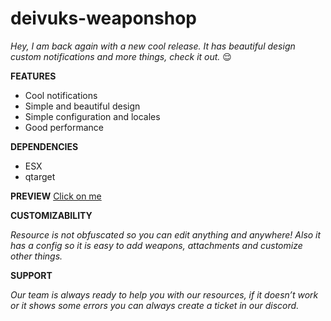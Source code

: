 # deivuks-weaponshop

*Hey, I am back again with a new cool release. It has beautiful design custom notifications and more things, check it out.* :relieved:

**FEATURES**

- Cool notifications
- Simple and beautiful design
- Simple configuration and locales
- Good performance

**DEPENDENCIES**
- ESX
- qtarget

**PREVIEW**
[Click on me](https://www.youtube.com/watch?v=dvjvxXklWhY)

**CUSTOMIZABILITY**

*Resource is not obfuscated so you can edit anything and anywhere! Also it has a config so it is easy to add weapons, attachments and customize other things.*

**SUPPORT**

*Our team is always ready to help you with our resources, if it doesn’t work or it shows some errors you can always create a ticket in our discord.*
